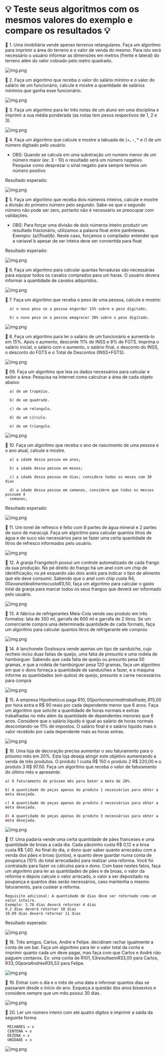 # :bulb: Teste seus algoritmos com os mesmos valores do exemplo e compare os resultados :bulb:

:pushpin: 1. Uma imobiliária vende apenas terrenos retangulares. Faça um algoritmo para imprimir a
   área do terreno e o valor de venda do mesmo. Para isto será necessário o usuário
   informar as dimensões em metros (frente e lateral) do terreno além do valor cobrado pelo
   metro quadrado.

![img.png](../imagens/algoritmo01.png)

:pushpin: 2. Faça um algoritmo que receba o valor do salário mínimo e o valor do salário de um
   funcionário, calcule e mostre a quantidade de salários mínimos que ganha esse
   funcionário.

![img.png](../imagens/algoritmo02.png)

:pushpin: 3. Faça um algoritmo para ler três notas de um aluno em uma disciplina e imprimir a sua
   média ponderada (as notas tem pesos respectivos de 1, 2 e 3).

![img.png](../imagens/algoritmo03.png)

:pushpin: 4. Faça um algoritmo que calcule e mostre a tabuada de (+, -, * e /) de um número
   digitado pelo usuário.

   - OBS: Quando se calcula em uma substração um numero menor de um número maior (ex:
   3 - 10) o resultado será um número negativo. Pesquise como desprezar o sinal negatio
   para sempre termos um número positivo

   Resultado esperado:

![img.png](../imagens/algoritmo04.png)

:pushpin: 5. Faça um algoritmo que receba dois números inteiros, calcule e mostre a divisão do
   primeiro número pelo segundo. Sabe-se que o segundo número não pode ser zero,
   portanto não é necessário se preocupar com validações.
   
   - OBS: Para forçar uma divisão de dois números inteiro produzir um resultado fracionário,
   utilizamos a palavra float entre parênteses. Exemplo: (a/(float)b). Neste caso, forçamos o
   compilador entender que a variavel b apesar de ser inteira deve ser convertida para float

   Resultado esperado:

![img.png](../imagens/algoritmo05.png)

:pushpin: 6. Faça um algoritmo para calcular quantas ferraduras são necessárias para equipar
   todos os cavalos comprados para um haras. O usuário devera informar a quantidade de
   cavalos adquiridos.

![img.png](../imagens/algoritmo06.png)

:pushpin: 7. Faça um algoritmo que receba o peso de uma pessoa, calcule e mostre:

      a) o novo peso se a pessoa engordar 15% sobre o peso digitado;

      b) o novo peso se a pessoa emagrecer 20% sobre o peso digitado.

![img.png](../imagens/algoritmo07.png)

:pushpin: 8. Faça um algoritmo para ler o salário de um funcionário e aumentá-Io em 15%. Após o
aumento, desconte 11% de INSS e 8% de FGTS. Imprima o salário inicial, o salário com o
aumento, o salário final, o desconto do INSS, o desconto do FGTS e o Total de Descontos
(INSS+FGTS).

![img.png](../imagens/algoritmo08.png)

:pushpin: 09. Faça um algoritmo que leia os dados necessários para calcular e exibir a área:
Pesquisa na Internet como calculcar a área de cada objeto abaixo:

      a) de um trapézio.

      b) de um quadrado.

      c) de um retangulo.

      d) de um círculo.

      e) de um triangulo.

![img.png](../imagens/algoritmo09.png)

:pushpin: 10. Faça um algoritmo que receba o ano de nascimento de uma pessoa e o ano atual,
calcule e mostre.

      a) a idade dessa pessoa em anos;

      b) a idade dessa pessoa em meses;

      c) a idade dessa pessoa em dias; considere todos os meses com 30 dias

      d) a idade dessa pessoa em semanas, considere que todos os messes possuem 4
      semanas;

Resultado esperado:

![img.png](../imagens/algoritmo10.png)

:pushpin: 11. Um tonel de refresco é feito com 8 partes de água mineral e 2 partes de suco de
    maracujá. Faça um algoritmo para calcular quantos litros de água e de suco são
    necessários para se fazer uma certa quantidade de litros de refresco informados pelo
    usuário.

![img.png](../imagens/algoritmo11.png)

:pushpin: 12. A granja Frangotech possui um controle automatizado de cada frango da sua
    produção. No pé direito do frango há um anel com um chip de identificação; no pé
    esquerdo são dois anéis para indicar o tipo de alimento que ele deve consumir. Sabendo
    que o anel com chip custa R$4,00 e o anel de alimento custa R$3,50, faça um algoritmo
    para calcular o gasto total da granja para marcar todos os seus frangos que deverá ser
    informado pelo usuário.

![img.png](../imagens/algoritmo12.png)

:pushpin: 13. A fábrica de refrigerantes Meia-Cola vende seu produto em três formatos: lata de 350
    ml, garrafa de 600 ml e garrafa de 2 litros. Se um comerciante compra uma determinada
    quantidade de cada formato, faça um algoritmo para calcular quantos litros de refrigerante
    ele comprou

![img.png](../imagens/algoritmo13.png)

:pushpin: 14. A lanchonete Gostosura vende apenas um tipo de sanduíche, cujo recheio inclui duas
    fatias de queijo, uma fatia de presunto e uma rodela de hambúrguer. Sabendo que cada
    fatia de queijo ou presunto pesa 50 gramas, e que a rodela de hambúrguer pesa 120
    gramas, faça um algoritmo em que o dono forneça a quantidade de sanduíches a fazer, e
    a máquina informe as quantidades (em quilos) de queijo, presunto e carne necessários
    para compra

![img.png](../imagens/algoritmo14.png)

:pushpin: 15. A empresa Hipotheticus paga R$10,00 por hora normal trabalhada, R$15,00 por hora
extra e R$ 90 reais por cada dependente menor que 6 anos. Faça um algoritmo que
solicite a quantidade de horas normais e extras trabalhadas no mês além da quantidade
de dependentes menores que 6 anos. Considere que o salário líquido é igual ao salário de
horas normais descontando-se 11% de impostos. O salário final é o salário liquido mais o
valor recebido por cada dependente mais as horas extras.

![img.png](../imagens/algoritmo15.png)

:pushpin: 16. Uma loja de decoração precisa aumentar o seu faturamento para o próximo mês em
    20%. Esta loja deseja atingir este objetivo aumentando a venda de três produtos. O
    produto 1 custa R$ 150 o produto 2 R$ 220,00 e o produto 3 R$ 97.00. Faça um algoritmo
    que receba o valor de faturamento do último mês e apresente:

    a) O faturamento do próximo mês para bater a meta de 20%.

    b) A quantidade de peças apenas do produto 1 necessárias para obter a meta desejada.

    c) A quantidade de peças apenas do produto 2 necessárias para obter a meta desejada.

    d) A quantidade de peças apenas do produto 3 necessárias para obter a meta desejada.

![img.png](../imagens/algoritmo16.png)

:pushpin: 17. Uma padaria vende uma certa quantidade de pães franceses e uma quantidade de
    broas a cada dia. Cada pãozinho custa R$ 0,12 e a broa custa R$ 1,60. Ao final do dia, o
    dono quer saber quanto arrecadou com a venda dos pães e broas (juntos), e quanto deve
    guardar numa conta de poupança (10% do total arrecadado) para realizar uma reforma.
    Você foi contratado para fazer os cálculos para o dono. Com base nestes fatos, faça um
    algoritmo para ler as quantidades de pães e de broas, o valor da reforma e depois calcule
    o valor arrecado, o valor a ser depositado na poupança e quantos dias serão necessários,
    caso mantenha o mesmo faturamento, para custear a reforma. 

    Requisito adicional: A quantidade de dias deve ser retornado como um valor inteiro.
    Exemplo: 3.78 dias deverá retornar 4 dias
    9.2 dias deverá retornar 10 dias
    10.89 dias deverá retornar 11 dias

Resultado esperado:

![img.png](../imagens/algoritmo17.png)

:pushpin: 18. Três amigos, Carlos, André e Felipe. decidiram rachar igualmente a conta de um bar.
    Faça um algoritmo para ler o valor total da conta e imprimir quanto cada um deve pagar,
    mas faça com que Carlos e André não paguem centavos. Ex: uma conta de R$101,53
    resulta em R$33,00 para Carlos, R$33,00 para André e R$35,53 para Felipe.

![img.png](../imagens/algoritmo18.png)

:pushpin: 19. Entrar com o dia e o mês de uma data e informar quantos dias se passaram desde o
    início do ano. Esqueça a questão dos anos bissextos e considere sempre que um mês
    possui 30 dias.

![img.png](../imagens/algoritmo19.png)

:pushpin: 20. Ler um número inteiro com até quatro dígitos e imprimir a saída da seguinte forma:

     MILHARES = x
     CENTENA = x
     DEZENA = x
     UNIDADE = x

![img.png](../imagens/algoritmo20.png)


